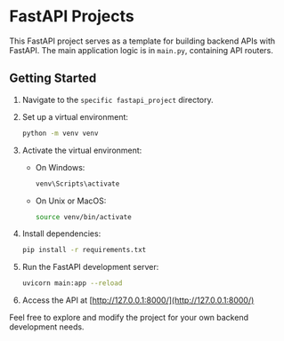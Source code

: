 # FastAPI Projects

This FastAPI project serves as a template for building backend APIs with FastAPI. The main application logic is in `main.py`, containing API routers.

## Getting Started

1. Navigate to the `specific fastapi_project` directory.

2. Set up a virtual environment:

    ```bash
    python -m venv venv
    ```

3. Activate the virtual environment:

    - On Windows:

        ```bash
        venv\Scripts\activate
        ```

    - On Unix or MacOS:

        ```bash
        source venv/bin/activate
        ```

4. Install dependencies:

    ```bash
    pip install -r requirements.txt
    ```

5. Run the FastAPI development server:

    ```bash
    uvicorn main:app --reload
    ```

6. Access the API at [http://127.0.0.1:8000/](http://127.0.0.1:8000/)

Feel free to explore and modify the project for your own backend development needs.
